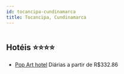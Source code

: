 ```yaml
---
id: tocancipa-cundinamarca
title: Tocancipa, Cundinamarca
---
```


<center><img src="https://i.t4w.mobi/h/CO/1611172/1130869/1130869_37c22a7c_z.jpg" alt="" /></center>


## Hotéis ⭐️⭐️⭐️⭐️

-    [Pop Art hotel](https://www.hurb.com/aud/https://www.hurb.com/hoteis/tocancipa/pop-art-hotel-JNP-JP02767J?cmp=18055) Diárias a partir de R$332.86
   > 
